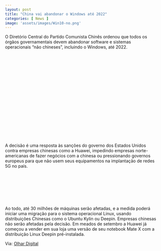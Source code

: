 ```yaml
---
layout: post
title: "China vai abandonar o Windows até 2022"
categories: [ News ]
image: 'assets/images/Win10-no.png'
---
```

O Diretório Central do Partido Comunista Chinês ordenou que todos os órgãos governamentais devem abandonar software e sistemas operacionais “não chineses”, incluindo o Windows, até 2022. 

<!-- QUADRADO -->
<script async src="//pagead2.googlesyndication.com/pagead/js/adsbygoogle.js"></script>
<ins class="adsbygoogle"
style="display:inline-block;width:336px;height:280px"
data-ad-client="ca-pub-2838251107855362"
data-ad-slot="5351066970"></ins>
<script>
(adsbygoogle = window.adsbygoogle || []).push({});
</script>

A decisão é uma resposta às sanções do governo dos Estados Unidos contra empresas chinesas como a Huawei, impedindo empresas norte-americanas de fazer negócios com a chinesa ou pressionando governos europeus para que não usem seus equipamentos na implantação de redes 5G no país.

<!-- MINI ANÚNCIO -->
<script async src="//pagead2.googlesyndication.com/pagead/js/adsbygoogle.js"></script>
<!-- Games Root -->
<ins class="adsbygoogle"
style="display:inline-block;width:730px;height:95px"
data-ad-client="ca-pub-2838251107855362"
data-ad-slot="5351066970"></ins>
<script>
(adsbygoogle = window.adsbygoogle || []).push({});
</script>

Ao todo, até 30 milhões de máquinas serão afetadas, e a medida poderá iniciar uma migração para o sistema operacional Linux, usando distribuições Chinesas como o Ubuntu Kylin ou Deepin. Empresas chinesas não serão afetadas pela decisão. Em meados de setembro a Huawei já começou a vender em sua loja uma versão de seu notebook Mate X com a distribuição Linux Deepin pré-instalada.

<!-- RETANGULO LARGO 2 -->
<script async src="//pagead2.googlesyndication.com/pagead/js/adsbygoogle.js"></script>
<ins class="adsbygoogle"
style="display:block; text-align:center;"
data-ad-layout="in-article"
data-ad-format="fluid"
data-ad-client="ca-pub-2838251107855362"
data-ad-slot="8549252987"></ins>
<script>
(adsbygoogle = window.adsbygoogle || []).push({});
</script>

Via: [Olhar Digital](https://olhardigital.com.br/video/china-vai-abandonar-o-windows-ate-2022/94134)
